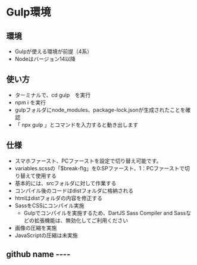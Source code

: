 # Gulp環境

## 環境
- Gulpが使える環境が前提（4系）
- Nodeはバージョン14以降

## 使い方
- ターミナルで、cd gulp　を実行
- npm i を実行
- gulpフォルダにnode_modules、package-lock.jsonが生成されたことを確認
- 「 npx gulp 」とコマンドを入力すると動き出します

## 仕様
- スマホファースト、PCファーストを設定で切り替え可能です。
- variables.scssの「$break-flg」を0:SPファースト、1：PCファーストで切り替えて使用する
- 基本的には、srcフォルダに対して作業する
- コンパイル後のコードはdistフォルダに格納される
- htmlはdistフォルダの内容を修正する
- SassをCSSにコンパイル実施
    - Gulpでコンパイルを実施するため、DartJS Sass Compiler and Sassなどの拡張機能は、無効化してご利用ください
- 画像の圧縮を実施
- JavaScriptの圧縮は未実施

## github name ----
